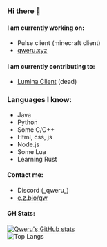 ### Hi there 👋

#### I am currently working on:
- Pulse client (minecraft client)
- [qweru.xyz](https://qweru.xyz)
#### I am currently contributing to:

- [Lumina Client](https://luminaclient.com) (dead)

### Languages I know:

- Java
- Python
- Some C/C++
- Html, css, js
- Node.js
- Some Lua
- Learning Rust

#### Contact me:
- Discord (\_qweru\_)
- [e.z.bio/qw](https://e-z.bio/qw)
#### GH Stats:
  [![Qweru's GitHub stats](https://github-readme-stats.vercel.app/api?username=gkursi&show_icons=true&theme=radical&show=prs_merged)](https://github.com/anuraghazra/github-readme-stats)<br>
  ![Top Langs](https://github-readme-stats.vercel.app/api/top-langs/?username=gkursi&theme=radical)

